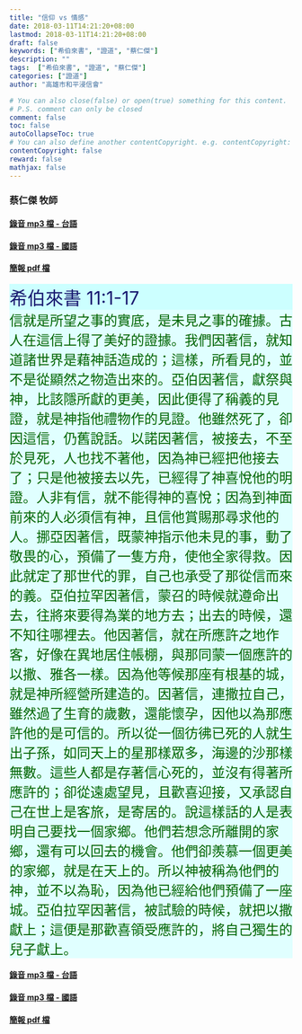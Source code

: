 ```yaml
---
title: "信仰 vs 情感"
date: 2018-03-11T14:21:20+08:00
lastmod: 2018-03-11T14:21:20+08:00
draft: false
keywords: ["希伯來書", "證道", "蔡仁傑"]
description: ""
tags:  ["希伯來書", "證道", "蔡仁傑"]
categories: ["證道"]
author: "高雄市和平浸信會"

# You can also close(false) or open(true) something for this content.
# P.S. comment can only be closed
comment: false
toc: false
autoCollapseToc: true
# You can also define another contentCopyright. e.g. contentCopyright: "This is another copyright."
contentCopyright: false
reward: false
mathjax: false
---
```


### 蔡仁傑 牧師

#### [錄音 mp3 檔 - 台語](/mp3-s/s20180311t.mp3 "信仰 vs 情感 - 台語")

#### [錄音 mp3 檔 - 國語](/mp3-s/s20180311c.mp3 "信仰 vs 情感 - 國語")

#### [簡報 pdf 檔](/pdf-s/s20180311.pdf "信仰 vs 情感")

<div style="background-color:#CCFFFF"><font size="6", color="#191970">
希伯來書 11:1-17
</font>
</div>

<div style="background-color:#E0FFFF"><font size="5", color="#006400">
信就是所望之事的實底，是未見之事的確據。古人在這信上得了美好的證據。我們因著信，就知道諸世界是藉神話造成的；這樣，所看見的，並不是從顯然之物造出來的。亞伯因著信，獻祭與神，比該隱所獻的更美，因此便得了稱義的見證，就是神指他禮物作的見證。他雖然死了，卻因這信，仍舊說話。以諾因著信，被接去，不至於見死，人也找不著他，因為神已經把他接去了；只是他被接去以先，已經得了神喜悅他的明證。人非有信，就不能得神的喜悅；因為到神面前來的人必須信有神，且信他賞賜那尋求他的人。挪亞因著信，既蒙神指示他未見的事，動了敬畏的心，預備了一隻方舟，使他全家得救。因此就定了那世代的罪，自己也承受了那從信而來的義。亞伯拉罕因著信，蒙召的時候就遵命出去，往將來要得為業的地方去；出去的時候，還不知往哪裡去。他因著信，就在所應許之地作客，好像在異地居住帳棚，與那同蒙一個應許的以撒、雅各一樣。因為他等候那座有根基的城，就是神所經營所建造的。因著信，連撒拉自己，雖然過了生育的歲數，還能懷孕，因他以為那應許他的是可信的。所以從一個彷彿已死的人就生出子孫，如同天上的星那樣眾多，海邊的沙那樣無數。這些人都是存著信心死的，並沒有得著所應許的；卻從遠處望見，且歡喜迎接，又承認自己在世上是客旅，是寄居的。說這樣話的人是表明自己要找一個家鄉。他們若想念所離開的家鄉，還有可以回去的機會。他們卻羨慕一個更美的家鄉，就是在天上的。所以神被稱為他們的神，並不以為恥，因為他已經給他們預備了一座城。亞伯拉罕因著信，被試驗的時候，就把以撒獻上；這便是那歡喜領受應許的，將自己獨生的兒子獻上。
</font>
</div>

#### [錄音 mp3 檔 - 台語](/mp3-s/s20180311t.mp3 "信仰 vs 情感 - 台語")

#### [錄音 mp3 檔 - 國語](/mp3-s/s20180311c.mp3 "信仰 vs 情感 - 國語")

#### [簡報 pdf 檔](/pdf-s/s20180311.pdf "信仰 vs 情感")